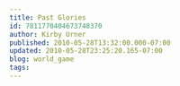 ```yaml
---
title: Past Glories
id: 7811770404673748370
author: Kirby Urner
published: 2010-05-28T13:32:00.000-07:00
updated: 2010-05-28T23:25:20.165-07:00
blog: world_game
tags: 
---
```


